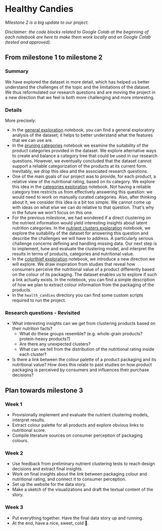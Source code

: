Healthy Candies
========

*Milestone 2 is a big update to our project.*

*Disclaimer: the code blocks related to Google Colab at the beginning of each notebook are here to make them work locally and on Google Colab (tested and approved).* 

## From milestone 1 to milestone 2

### Summary 

We have explored the dataset in more detail, which has helped us better understand the challenges of the topic and the limitations of the dataset. We thus reformulated our research questions and are moving the project in a new direction that we feel is both more challenging and more interesting.


### Details

More precisely:

- In the [general exploration](./general_exploration.ipynb) notebook, you can find a general exploratory analysis of the dataset; it helps to better understand what the features that we can use are.
- In the [pruning categories](./pruning_categories.ipynb) notebook we examine the suitability of the product categories provided in the dataset. We explore alternative ways to create and balance a category tree that could be used in our research questions. However, we eventually concluded that the dataset cannot support a reliable categorization of the products at its current form. Inevitably, we drop this idea and the associated research questions.
- One of the main goals of our project was to provide, for each product, a relative view of the nutritional rating, based on its category. We explore this idea in the [categories exploration](./categories_exploration.ipynb) notebook. Not having a reliable category tree restricts us from effectively answering this question: we would need to work on manually curated categories. Also, after thinking about it, we consider this idea is a bit too simple. We cannot come up with ideas on what else we can do relative to that question. That's why in the future we won't focus on this one.
- For the previous milestone, we had wondered if a direct clustering on the nutrient information would yield interesting insights about latent nutrition categories. In the [nutrient clusters exploration](./nutrient_clusters_exploration.ipynb) notebook, we explore the suitability of the dataset for answering this question and describe the challenges we will have to address. A particularly serious challenge concerns defining and handling missing data. Our next step is to implement, tune and evaluate the clustering model, and interpret the results in terms of products, categories and nutritional value.
- In the [colorthief exploration](./colorthief_exploration.ipynb) notebook, we introduce a new direction we will explore. We draw inspiration from studies that reveal how consumers perceive the nutritional value of a product differently based on the colour of its packaging. The dataset enables us to explore if such a link actually exists. In the notebook, you can find a simple description of how we plan to extract colour information from the packaging of the products.
 - In the `health_candies` directory you can find some custom scripts required to run the project.

### Research questions - Revisited
- What interesting insights can we get from clustering products based on their nutrition facts?
    - What do these groups resemble? (e.g. whole-grain products? protein-heavy products?)
    - Are there any unexpected clusters?
    - What can we tell from the distribution of the nutritional rating inside each cluster?
- Is there a link between the colour palette of a product packaging and its nutritional value? How does this relate to past studies on how product packaging is perceived by consumers and influences their purchase decisions?


## Plan towards milestone 3

### Week 1

- Provisionally implement and evaluate the nutrient clustering models, interpret results.
- Extract colour palette for all products and explore obvious links to nutritional score.
- Compile literature sources on consumer perception of packaging colours.

### Week 2

- Use feedback from preliminary nutrient clustering tests to reach design decisions and extract final insights.
- Work on final insights about the link between packaging colour and nutritional rating, and connect it to consumer perception.
- Set up the website for the data story.
- Make a sketch of the visualizations and draft the textual content of the story.

### Week 3

- Put everything together. Have the final data story up and running.
- At the end, have a nice, sweet, cold :beer:.
